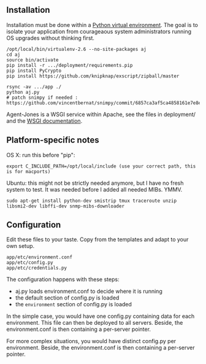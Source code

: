 Installation
------------

Installation must be done within a [Python virtual environment](http://www.virtualenv.org/). The goal is to isolate your application from courageaous system administrators running OS upgrades without thinking first.

    /opt/local/bin/virtualenv-2.6 --no-site-packages aj
    cd aj
    source bin/activate 
    pip install -r .../deployment/requirements.pip
    pip install PyCrypto
    pip install https://github.com/knipknap/exscript/zipball/master
    
    rsync -av .../app ./
    python aj.py
    # patch snimpy if needed : https://github.com/vincentbernat/snimpy/commit/6857ca3af5ca4858161e7e8e3985bd07ecd7b4a2

Agent-Jones is a WSGI service within Apache, see the files in deployment/ and the [WSGI documentation](https://code.google.com/p/modwsgi/).


Platform-specific notes
-----------------------

OS X: run this before "pip":

    export C_INCLUDE_PATH=/opt/local/include (use your correct path, this is for macports)

Ubuntu: this might not be strictly needed anymore, but I have no fresh system to test. It was needed before I added all needed MIBs. YMMV.

    sudo apt-get install python-dev smistrip tmux traceroute unzip libsmi2-dev libffi-dev snmp-mibs-downloader



Configuration
-------------

Edit these files to your taste. Copy from the templates and adapt to your own setup.

	app/etc/environment.conf
    app/etc/config.py
    app/etc/credentials.py

The configuration happens with these steps:

- aj.py loads environment.conf to decide where it is running
- the default section of config.py is loaded
- the `environment` section of config.py is loaded

In the simple case, you would have one config.py containing data for each environment. This file can then be deployed to all servers. Beside, the environment.conf is then containing a per-server pointer.

For more complex situations, you would have distinct config.py per environment. Beside, the environment.conf is then containing a per-server pointer.


